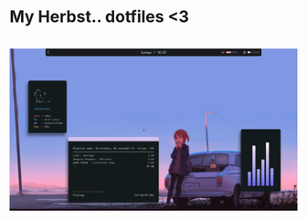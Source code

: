 <h1> My Herbst.. dotfiles <3 <h1>
<h1 align: "center"> <img src="https://raw.githubusercontent.com/N3k0Ch4n/.files/main/idk1.png"> <h1>
